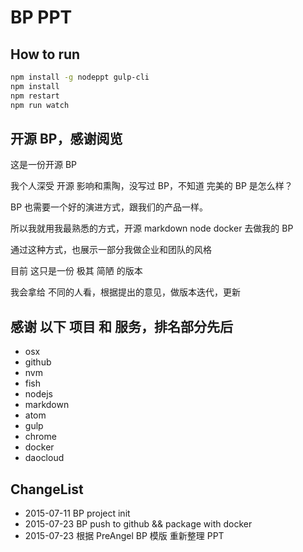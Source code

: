 # BP PPT

## How to run

```bash
npm install -g nodeppt gulp-cli
npm install
npm restart
npm run watch
```

## 开源 BP，感谢阅览

这是一份开源 BP

我个人深受 开源 影响和熏陶，没写过 BP，不知道 完美的 BP 是怎么样？

BP 也需要一个好的演进方式，跟我们的产品一样。

所以我就用我最熟悉的方式，开源 markdown node docker 去做我的 BP

通过这种方式，也展示一部分我做企业和团队的风格

目前 这只是一份 极其 简陋 的版本

我会拿给 不同的人看，根据提出的意见，做版本迭代，更新

## 感谢 以下 项目 和 服务，排名部分先后

  * osx
  * github
  * nvm
  * fish
  * nodejs
  * markdown
  * atom
  * gulp
  * chrome
  * docker
  * daocloud

## ChangeList

* 2015-07-11 BP project init
* 2015-07-23 BP push to github && package with docker
* 2015-07-23 根据 PreAngel BP 模版 重新整理 PPT

